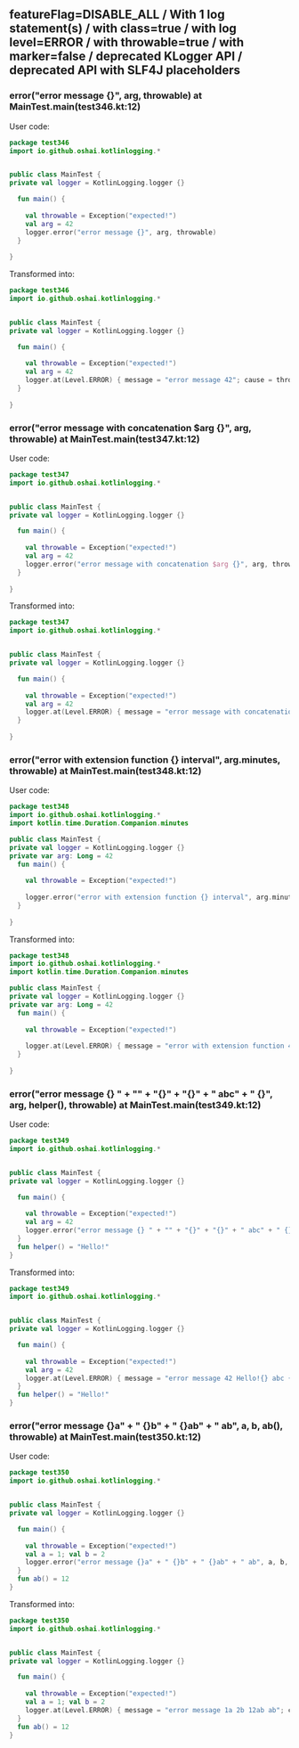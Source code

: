 ## featureFlag=DISABLE_ALL / With 1 log statement(s) / with class=true / with log level=ERROR / with throwable=true / with marker=false / deprecated KLogger API / deprecated API with SLF4J placeholders



###  error("error message {}", arg, throwable) at MainTest.main(test346.kt:12)

User code:
```kotlin
package test346
import io.github.oshai.kotlinlogging.*


public class MainTest {
private val logger = KotlinLogging.logger {}

  fun main() {
    
    val throwable = Exception("expected!")
    val arg = 42
    logger.error("error message {}", arg, throwable)
  }
  
}


```
  
Transformed into:
```kotlin
package test346
import io.github.oshai.kotlinlogging.*


public class MainTest {
private val logger = KotlinLogging.logger {}

  fun main() {
    
    val throwable = Exception("expected!")
    val arg = 42
    logger.at(Level.ERROR) { message = "error message 42"; cause = throwable; internalCompilerData = KLoggingEventBuilder.InternalCompilerData(messageTemplate = "error message {}")
  }
  
}


```

###  error("error message with concatenation $arg {}", arg, throwable) at MainTest.main(test347.kt:12)

User code:
```kotlin
package test347
import io.github.oshai.kotlinlogging.*


public class MainTest {
private val logger = KotlinLogging.logger {}

  fun main() {
    
    val throwable = Exception("expected!")
    val arg = 42
    logger.error("error message with concatenation $arg {}", arg, throwable)
  }
  
}


```
  
Transformed into:
```kotlin
package test347
import io.github.oshai.kotlinlogging.*


public class MainTest {
private val logger = KotlinLogging.logger {}

  fun main() {
    
    val throwable = Exception("expected!")
    val arg = 42
    logger.at(Level.ERROR) { message = "error message with concatenation 42 42"; cause = throwable; internalCompilerData = KLoggingEventBuilder.InternalCompilerData(messageTemplate = "error message with concatenation 42 {}")
  }
  
}


```

###  error("error with extension function {} interval", arg.minutes, throwable) at MainTest.main(test348.kt:12)

User code:
```kotlin
package test348
import io.github.oshai.kotlinlogging.*
import kotlin.time.Duration.Companion.minutes

public class MainTest {
private val logger = KotlinLogging.logger {}
private var arg: Long = 42
  fun main() {
    
    val throwable = Exception("expected!")
    
    logger.error("error with extension function {} interval", arg.minutes, throwable)
  }
  
}


```
  
Transformed into:
```kotlin
package test348
import io.github.oshai.kotlinlogging.*
import kotlin.time.Duration.Companion.minutes

public class MainTest {
private val logger = KotlinLogging.logger {}
private var arg: Long = 42
  fun main() {
    
    val throwable = Exception("expected!")
    
    logger.at(Level.ERROR) { message = "error with extension function 42m interval"; cause = throwable; internalCompilerData = KLoggingEventBuilder.InternalCompilerData(messageTemplate = "error with extension function {} interval")
  }
  
}


```

###  error("error message {} " + "" + "{}" + "{}" + " abc" + " {}", arg, helper(), throwable) at MainTest.main(test349.kt:12)

User code:
```kotlin
package test349
import io.github.oshai.kotlinlogging.*


public class MainTest {
private val logger = KotlinLogging.logger {}

  fun main() {
    
    val throwable = Exception("expected!")
    val arg = 42
    logger.error("error message {} " + "" + "{}" + "{}" + " abc" + " {}", arg, helper(), throwable)
  }
  fun helper() = "Hello!"
}


```
  
Transformed into:
```kotlin
package test349
import io.github.oshai.kotlinlogging.*


public class MainTest {
private val logger = KotlinLogging.logger {}

  fun main() {
    
    val throwable = Exception("expected!")
    val arg = 42
    logger.at(Level.ERROR) { message = "error message 42 Hello!{} abc {}"; cause = throwable; internalCompilerData = KLoggingEventBuilder.InternalCompilerData(messageTemplate = "error message {} {}{} abc {}")
  }
  fun helper() = "Hello!"
}


```

###  error("error message {}a" + " {}b" + " {}ab" + " ab", a, b, ab(), throwable) at MainTest.main(test350.kt:12)

User code:
```kotlin
package test350
import io.github.oshai.kotlinlogging.*


public class MainTest {
private val logger = KotlinLogging.logger {}

  fun main() {
    
    val throwable = Exception("expected!")
    val a = 1; val b = 2
    logger.error("error message {}a" + " {}b" + " {}ab" + " ab", a, b, ab(), throwable)
  }
  fun ab() = 12
}


```
  
Transformed into:
```kotlin
package test350
import io.github.oshai.kotlinlogging.*


public class MainTest {
private val logger = KotlinLogging.logger {}

  fun main() {
    
    val throwable = Exception("expected!")
    val a = 1; val b = 2
    logger.at(Level.ERROR) { message = "error message 1a 2b 12ab ab"; cause = throwable; internalCompilerData = KLoggingEventBuilder.InternalCompilerData(messageTemplate = "error message {}a {}b {}ab ab")
  }
  fun ab() = 12
}


```

